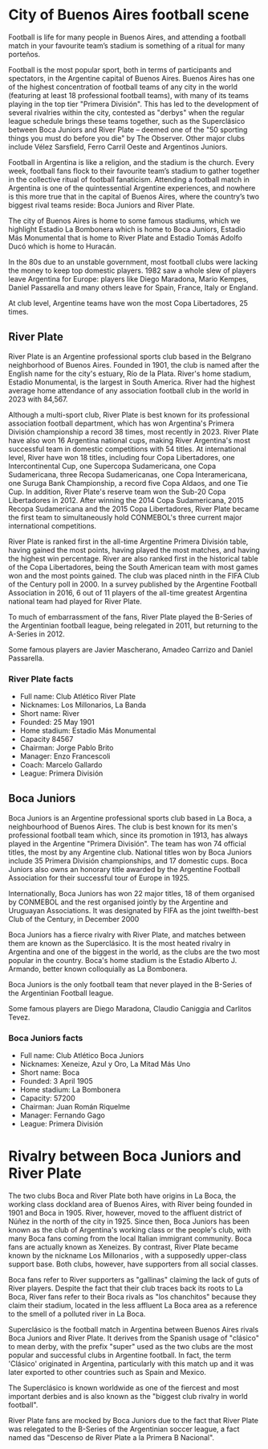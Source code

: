 # City of Buenos Aires football scene
Football is life for many people in Buenos Aires, and attending a football match in your favourite team’s stadium is something of a ritual for many porteños.

Football is the most popular sport, both in terms of participants and spectators, in the Argentine capital of Buenos Aires. Buenos Aires has one of the highest concentration of football teams of any city in the world (featuring at least 18 professional football teams), with many of its teams playing in the top tier "Primera División". This has led to the development of several rivalries within the city, contested as "derbys" when the regular league schedule brings these teams together, such as the Superclásico between Boca Juniors and River Plate – deemed one of the "50 sporting things you must do before you die" by The Observer. Other major clubs include Vélez Sarsfield, Ferro Carril Oeste and Argentinos Juniors.

Football in Argentina is like a religion, and the stadium is the church. Every week, football fans flock to their favourite team’s stadium to gather together in the collective ritual of football fanaticism. Attending a football match in Argentina is one of the quintessential Argentine experiences, and nowhere is this more true that in the capital of Buenos Aires, where the country’s two biggest rival teams reside: Boca Juniors and River Plate.

The city of Buenos Aires is home to some famous stadiums, which we highlight Estadio La Bombonera which is home to Boca Juniors, Estadio Más Monumental that is home to River Plate and Estadio Tomás Adolfo Ducó which is home to Huracán.

In the 80s due to an unstable government, most football clubs were lacking the money to keep top domestic players. 1982 saw a whole slew of players leave Argentina for Europe: players like Diego Maradona, Mario Kempes, Daniel Passarella and many others leave for Spain, France, Italy or England.

At club level, Argentine teams have won the most Copa Libertadores, 25 times.

## River Plate
River Plate is an Argentine professional sports club based in the Belgrano neighborhood of Buenos Aires. Founded in 1901, the club is named after the English name for the city's estuary, Río de la Plata. River's home stadium, Estadio Monumental, is the largest in South America. River had the highest average home attendance of any association football club in the world in 2023 with 84,567.

Although a multi-sport club, River Plate is best known for its professional association football department, which has won Argentina's Primera División championship a record 38 times, most recently in 2023. River Plate have also won 16 Argentina national cups, making River Argentina's most successful team in domestic competitions with 54 titles. At international level, River have won 18 titles, including four Copa Libertadores, one Intercontinental Cup, one Supercopa Sudamericana, one Copa Sudamericana, three Recopa Sudamericanas, one Copa Interamericana, one Suruga Bank Championship, a record five Copa Aldaos, and one Tie Cup. In addition, River Plate's reserve team won the Sub-20 Copa Libertadores in 2012. After winning the 2014 Copa Sudamericana, 2015 Recopa Sudamericana and the 2015 Copa Libertadores, River Plate became the first team to simultaneously hold CONMEBOL's three current major international competitions.

River Plate is ranked first in the all-time Argentine Primera División table, having gained the most points, having played the most matches, and having the highest win percentage. River are also ranked first in the historical table of the Copa Libertadores, being the South American team with most games won and the most points gained. The club was  placed ninth in the FIFA Club of the Century poll in 2000. In a survey published by the Argentine Football Association in 2016, 6 out of 11 players of the all-time greatest Argentina national team had played for River Plate.

To much of embarrassment of the fans, River Plate played the B-Series of the Argentinian football league, being relegated in 2011, but returning to the A-Series in 2012.

Some famous players are Javier Mascherano, Amadeo Carrizo and Daniel Passarella.

### River Plate facts
* Full name: Club Atlético River Plate
* Nicknames: Los Millonarios, La Banda
* Short name: River
* Founded: 25 May 1901
* Home stadium: Estadio Más Monumental
* Capacity 84567
* Chairman: Jorge Pablo Brito
* Manager: Enzo Francescoli
* Coach: Marcelo Gallardo
* League: Primera División

## Boca Juniors
Boca Juniors is an Argentine professional sports club based in La Boca, a neighbourhood of Buenos Aires. The club is best known for its men's professional football team which, since its promotion in 1913, has always played in the Argentine "Primera División". The team has won 74 official titles, the most by any Argentine club. National titles won by Boca Juniors include 35 Primera División championships, and 17 domestic cups. Boca Juniors also owns an honorary title awarded by the Argentine Football Association for their successful tour of Europe in 1925.

Internationally, Boca Juniors has won 22 major titles, 18 of them organised by CONMEBOL and the rest organised jointly by the Argentine and Uruguayan Associations. It was designated by FIFA as the joint twelfth-best Club of the Century, in December 2000

Boca Juniors has a fierce rivalry with River Plate, and matches between them are known as the Superclásico. It is the most heated rivalry in Argentina and one of the biggest in the world, as the clubs are the two most popular in the country. Boca's home stadium is the Estadio Alberto J. Armando, better known colloquially as La Bombonera.

Boca Juniors is the only football team that never played in the B-Series of the Argentinian Football league.

Some famous players are Diego Maradona, Claudio Caniggia and Carlitos Tevez.

### Boca Juniors facts
* Full name: Club Atlético Boca Juniors
* Nicknames: Xeneize, Azul y Oro, La Mitad Más Uno
* Short name: Boca
* Founded: 3 April 1905
* Home stadium: La Bombonera
* Capacity: 57200
* Chairman: Juan Román Riquelme
* Manager: Fernando Gago
* League: Primera División

# Rivalry between Boca Juniors and River Plate
The two clubs Boca and River Plate both have origins in La Boca, the working class dockland area of Buenos Aires, with River being founded in 1901 and Boca in 1905. River, however, moved to the affluent district of Núñez in the north of the city in 1925. Since then, Boca Juniors has been known as the club of Argentina's working class or the people's club, with many Boca fans coming from the local Italian immigrant community. Boca fans are actually known as Xeneizes. By contrast, River Plate became known by the nickname Los Millonarios , with a supposedly upper-class support base. Both clubs, however, have supporters from all social classes.

Boca fans refer to River supporters as "gallinas" claiming the lack of guts of River players. Despite the fact that their club traces back its roots to La Boca, River fans refer to their Boca rivals as "los chanchitos" because they claim their stadium, located in the less affluent La Boca area as a reference to the smell of a polluted river in La Boca.

Superclásico is the football match in Argentina between Buenos Aires rivals Boca Juniors and River Plate. It derives from the Spanish usage of "clásico" to mean derby, with the prefix "super" used as the two clubs are the most popular and successful clubs in Argentine football. In fact, the term 'Clásico' originated in Argentina, particularly with this match up and it was later exported to other countries such as Spain and Mexico.

The Superclásico is known worldwide as one of the fiercest and most important derbies and is also known as the "biggest club rivalry in world football".

River Plate fans are mocked by Boca Juniors due to the fact that River Plate was relegated to the B-Series of the Argentinian soccer league, a fact named das "Descenso de River Plate a la Primera B Nacional".

